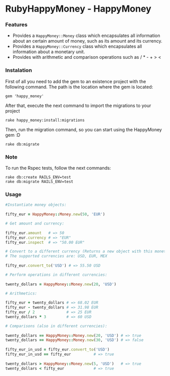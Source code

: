 # RubyHappyMoney - HappyMoney 


### Features

- Provides a `HappyMoney::Money` class which encapsulates all information about an certain
  amount of money, such as its amount and its currency.
- Provides a `HappyMoney::Currency` class which encapsulates all information about
  a monetary unit.
- Provides with arithmetic and comparison operations such as / * - + > <
 
 ### Instalation
 
First of all you need to add the gem to an existence project with the following command. The path is the location where the gem is located: 

    gem 'happy_money'

After that, execute the next command to import the migrations to your project

    rake happy_money:install:migrations   
    
Then, run the migration command, so you can start using the HappyMoney gem :D

    rake db:migrate
    
 ### Note
 
To run the Rspec tests, follow the next commands:

    rake db:create RAILS_ENV=test 
    rake db:migrate RAILS_ENV=test 

 ### Usage
 
 ``` ruby
 #Instantiate money objects:
  
 fifty_eur = HappyMoney::Money.new(50, 'EUR')
 
 # Get amount and currency:
  
 fifty_eur.amount   # => 50
 fifty_eur.currency # => "EUR"
 fifty_eur.inspect  # => "50.00 EUR"
 
 # Convert to a different currency (Returns a new object with this monetary amount and its currency):
 # The supported currencies are: USD, EUR, MEX
  
 fifty_eur.convert_to('USD') # => 55.50 USD
 
 # Perform operations in different currencies:
  
 twenty_dollars = HappyMoney::Money.new(20, 'USD')
 
 # Arithmetics:
  
 fifty_eur + twenty_dollars # => 68.02 EUR
 fifty_eur - twenty_dollars # => 31.98 EUR
 fifty_eur / 2              # => 25 EUR
 twenty_dollars * 3         # => 60 USD
 
 # Comparisons (also in different currencies):
  
 twenty_dollars == HappyMoney::Money.new(20, 'USD') # => true
 twenty_dollars == HappyMoney::Money.new(30, 'USD') # => false
  
 fifty_eur_in_usd = fifty_eur.convert_to('USD')
 fifty_eur_in_usd == fifty_eur          # => true
  
 twenty_dollars > HappyMoney::Money.new(5, 'USD')   # => true
 twenty_dollars < fifty_eur             # => true
 ```